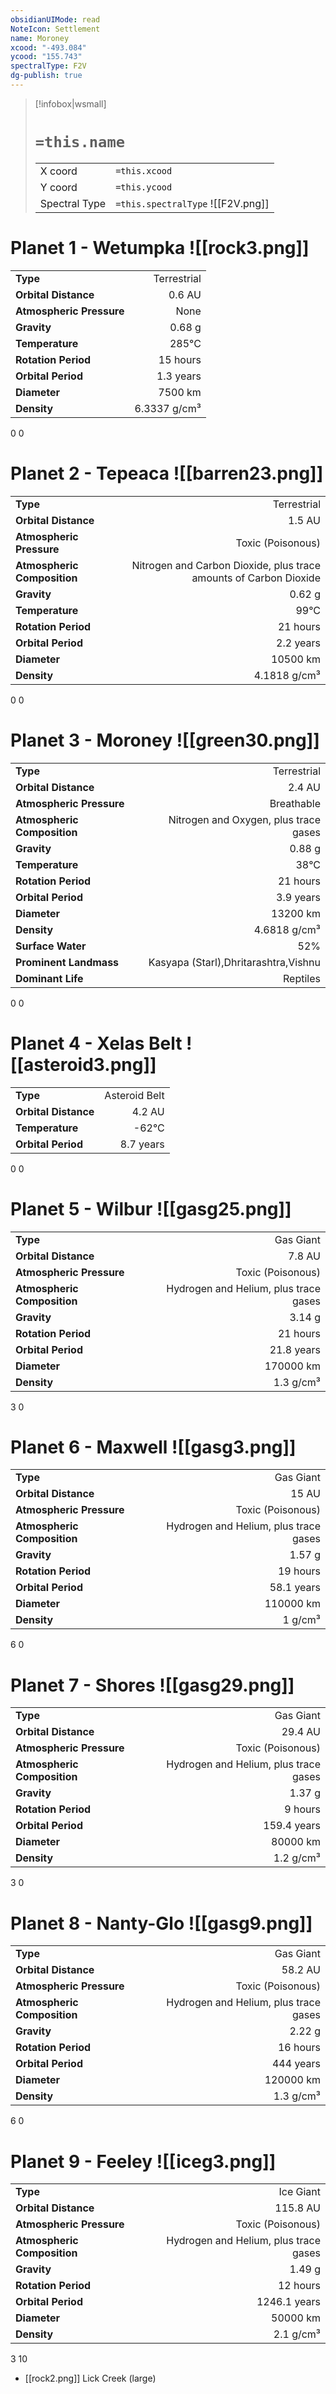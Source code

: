 ```yaml
---
obsidianUIMode: read
NoteIcon: Settlement
name: Moroney
xcood: "-493.084"
ycood: "155.743"
spectralType: F2V
dg-publish: true
---
```

> [!infobox|wsmall]
> # `=this.name`
> | | |
> | - | - |
> | X coord | `=this.xcood` |
> | Y coord| `=this.ycood` |
> | Spectral Type | `=this.spectralType` ![[F2V.png]] |

# Planet 1 - Wetumpka ![[rock3.png]]
|                             |                           |
| --------------------------- | -------------------------:|
| **Type**                    |             Terrestrial |
| **Orbital Distance**        |   0.6 AU |
| **Atmospheric Pressure**    |       None |
| **Gravity**                 |        0.68 g |
| **Temperature**             |    285°C |
| **Rotation Period**         |  15 hours |
| **Orbital Period** | 1.3 years |
| **Diameter**                |      7500 km | 
| **Density**                 |    6.3337 g/cm³ |



0
0



# Planet 2 - Tepeaca ![[barren23.png]]
|                             |                           |
| --------------------------- | -------------------------:|
| **Type**                    |             Terrestrial |
| **Orbital Distance**        |   1.5 AU |
| **Atmospheric Pressure**    |       Toxic (Poisonous) |
| **Atmospheric Composition** |      Nitrogen and Carbon Dioxide, plus trace amounts of Carbon Dioxide |
| **Gravity**                 |        0.62 g |
| **Temperature**             |    99°C |
| **Rotation Period**         |  21 hours |
| **Orbital Period** | 2.2 years |
| **Diameter**                |      10500 km | 
| **Density**                 |    4.1818 g/cm³ |



0
0



# Planet 3 - Moroney ![[green30.png]]
|                             |                           |
| --------------------------- | -------------------------:|
| **Type**                    |             Terrestrial |
| **Orbital Distance**        |   2.4 AU |
| **Atmospheric Pressure**    |       Breathable |
| **Atmospheric Composition** |      Nitrogen and Oxygen, plus trace gases |
| **Gravity**                 |        0.88 g |
| **Temperature**             |    38°C |
| **Rotation Period**         |  21 hours |
| **Orbital Period** | 3.9 years |
| **Diameter**                |      13200 km | 
| **Density**                 |    4.6818 g/cm³ |
| **Surface Water**           |           52% | 
| **Prominent Landmass**      |         Kasyapa (Starl),Dhritarashtra,Vishnu | 
| **Dominant Life**           |         Reptiles |



0
0



# Planet 4 - Xelas Belt ![[asteroid3.png]]
|                             |                           |
| --------------------------- | -------------------------:|
| **Type**                    |             Asteroid Belt |
| **Orbital Distance**        |   4.2 AU |
| **Temperature**             |    -62°C |
| **Orbital Period** | 8.7 years |



0
0



# Planet 5 - Wilbur ![[gasg25.png]]
|                             |                           |
| --------------------------- | -------------------------:|
| **Type**                    |             Gas Giant |
| **Orbital Distance**        |   7.8 AU |
| **Atmospheric Pressure**    |       Toxic (Poisonous) |
| **Atmospheric Composition** |      Hydrogen and Helium, plus trace gases |
| **Gravity**                 |        3.14 g |
| **Rotation Period**         |  21 hours |
| **Orbital Period** | 21.8 years |
| **Diameter**                |      170000 km | 
| **Density**                 |    1.3 g/cm³ |



3
0



# Planet 6 - Maxwell ![[gasg3.png]]
|                             |                           |
| --------------------------- | -------------------------:|
| **Type**                    |             Gas Giant |
| **Orbital Distance**        |   15 AU |
| **Atmospheric Pressure**    |       Toxic (Poisonous) |
| **Atmospheric Composition** |      Hydrogen and Helium, plus trace gases |
| **Gravity**                 |        1.57 g |
| **Rotation Period**         |  19 hours |
| **Orbital Period** | 58.1 years |
| **Diameter**                |      110000 km | 
| **Density**                 |    1 g/cm³ |



6
0



# Planet 7 - Shores ![[gasg29.png]]
|                             |                           |
| --------------------------- | -------------------------:|
| **Type**                    |             Gas Giant |
| **Orbital Distance**        |   29.4 AU |
| **Atmospheric Pressure**    |       Toxic (Poisonous) |
| **Atmospheric Composition** |      Hydrogen and Helium, plus trace gases |
| **Gravity**                 |        1.37 g |
| **Rotation Period**         |  9 hours |
| **Orbital Period** | 159.4 years |
| **Diameter**                |      80000 km | 
| **Density**                 |    1.2 g/cm³ |



3
0



# Planet 8 - Nanty-Glo ![[gasg9.png]]
|                             |                           |
| --------------------------- | -------------------------:|
| **Type**                    |             Gas Giant |
| **Orbital Distance**        |   58.2 AU |
| **Atmospheric Pressure**    |       Toxic (Poisonous) |
| **Atmospheric Composition** |      Hydrogen and Helium, plus trace gases |
| **Gravity**                 |        2.22 g |
| **Rotation Period**         |  16 hours |
| **Orbital Period** | 444 years |
| **Diameter**                |      120000 km | 
| **Density**                 |    1.3 g/cm³ |



6
0



# Planet 9 - Feeley ![[iceg3.png]]
|                             |                           |
| --------------------------- | -------------------------:|
| **Type**                    |             Ice Giant |
| **Orbital Distance**        |   115.8 AU |
| **Atmospheric Pressure**    |       Toxic (Poisonous) |
| **Atmospheric Composition** |      Hydrogen and Helium, plus trace gases |
| **Gravity**                 |        1.49 g |
| **Rotation Period**         |  12 hours |
| **Orbital Period** | 1246.1 years |
| **Diameter**                |      50000 km | 
| **Density**                 |    2.1 g/cm³ |



3
10

- [[rock2.png]] Lick Creek (large)

